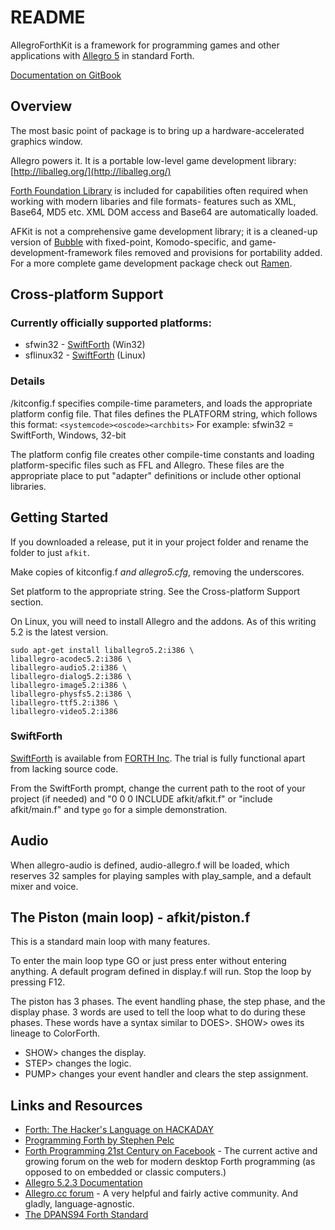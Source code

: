 # README

AllegroForthKit is a framework for programming games and other applications with [Allegro 5](http://liballeg.org/) in standard Forth.

[Documentation on GitBook](https://rogerlevy.gitbook.io/afkit/v/docs/)

## Overview

The most basic point of package is to bring up a hardware-accelerated graphics window.

Allegro powers it. It is a portable low-level game development library: [http://liballeg.org/](http://liballeg.org/)

[Forth Foundation Library](http://soton.mpeforth.com/flag/ffl/index.html) is included for capabilities often required when working with modern libaries and file formats- features such as XML, Base64, MD5 etc. XML DOM access and Base64 are automatically loaded.

AFKit is not a comprehensive game development library; it is a cleaned-up version of [Bubble](http://github.com/rogerlevy/bubble/) with fixed-point, Komodo-specific, and game-development-framework files removed and provisions for portability added. For a more complete game development package check out [Ramen](http://github.com/rogerlevy/ramen/).

## Cross-platform Support

### Currently officially supported platforms:

* sfwin32 - [SwiftForth](https://www.forth.com/download/) \(Win32\)
* sflinux32 - [SwiftForth](https://www.forth.com/download/) \(Linux\)

### Details

/kitconfig.f specifies compile-time parameters, and loads the appropriate platform config file. That files defines the PLATFORM string, which follows this format: `<systemcode><oscode><archbits>` For example: sfwin32 = SwiftForth, Windows, 32-bit

The platform config file creates other compile-time constants and loading platform-specific files such as FFL and Allegro. These files are the appropriate place to put "adapter" definitions or include other optional libraries.

## Getting Started

If you downloaded a release, put it in your project folder and rename the folder to just `afkit`.

Make copies of kitconfig.f _and allegro5.cfg_, removing the underscores.

Set platform to the appropriate string. See the Cross-platform Support section.

On Linux, you will need to install Allegro and the addons. As of this writing 5.2 is the latest version.

```text
sudo apt-get install liballegro5.2:i386 \
liballegro-acodec5.2:i386 \
liballegro-audio5.2:i386 \
liballegro-dialog5.2:i386 \
liballegro-image5.2:i386 \
liballegro-physfs5.2:i386 \
liballegro-ttf5.2:i386 \
liballegro-video5.2:i386
```

### SwiftForth

[SwiftForth](https://www.forth.com/download/) is available from [FORTH Inc](http://www.forth.com). The trial is fully functional apart from lacking source code.

From the SwiftForth prompt, change the current path to the root of your project \(if needed\) and "0 0 0 INCLUDE afkit/afkit.f" or "include afkit/main.f" and type `go` for a simple demonstration.

## Audio

When allegro-audio is defined, audio-allegro.f will be loaded, which reserves 32 samples for playing samples with play\_sample, and a default mixer and voice.

## The Piston \(main loop\) - afkit/piston.f

This is a standard main loop with many features.

To enter the main loop type GO or just press enter without entering anything. A default program defined in display.f will run. Stop the loop by pressing F12.

The piston has 3 phases. The event handling phase, the step phase, and the display phase. 3 words are used to tell the loop what to do during these phases. These words have a syntax similar to DOES&gt;. SHOW&gt; owes its lineage to ColorForth.

* SHOW&gt; changes the display.
* STEP&gt; changes the logic.
* PUMP&gt; changes your event handler and clears the step assignment.

## Links and Resources

* [Forth: The Hacker's Language on HACKADAY](https://hackaday.com/2017/01/27/forth-the-hackers-language/)
* [Programming Forth by Stephen Pelc](http://www.mpeforth.com/arena/ProgramForth.pdf)
* [Forth Programming 21st Century on Facebook](https://www.facebook.com/groups/PROGRAMMINGFORTH/) - The current active and growing forum on the web for modern desktop Forth programming \(as opposed to on embedded or classic computers.\) 
* [Allegro 5.2.3 Documentation](http://liballeg.org/a5docs/5.2.3/)
* [Allegro.cc forum](https://www.allegro.cc/forums) - A very helpful and fairly active community.  And gladly, language-agnostic.
* [The DPANS94 Forth Standard](http://dl.forth.com/sitedocs/dpans94.pdf)

